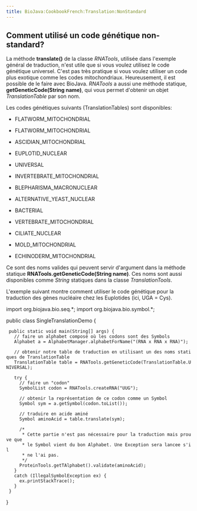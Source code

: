 ```yaml
---
title: BioJava:CookbookFrench:Translation:NonStandard
---
```


Comment utilisé un code génétique non-standard?
-----------------------------------------------

La méthode **translate()** de la classe *RNATools*, utilisée dans
l'exemple général de traduction, n'est utile que si vous voulez utilisez
le code génétique universel. C'est pas très pratique si vous voulez
utiliser un code plus exotique comme les codes mitochondriaux.
Heureusement, il est possible de le faire avec BioJava. *RNATools* a
aussi une méthode statique, **getGeneticCode(String name)**, qui vous
permet d'obtenir un objet *TranslationTable* par son nom.

Les codes génétiques suivants (TranslationTables) sont disponibles:

-   FLATWORM\_MITOCHONDRIAL

<!-- -->

-   FLATWORM\_MITOCHONDRIAL

<!-- -->

-   ASCIDIAN\_MITOCHONDRIAL

<!-- -->

-   EUPLOTID\_NUCLEAR

<!-- -->

-   UNIVERSAL

<!-- -->

-   INVERTEBRATE\_MITOCHONDRIAL

<!-- -->

-   BLEPHARISMA\_MACRONUCLEAR

<!-- -->

-   ALTERNATIVE\_YEAST\_NUCLEAR

<!-- -->

-   BACTERIAL

<!-- -->

-   VERTEBRATE\_MITOCHONDRIAL

<!-- -->

-   CILIATE\_NUCLEAR

<!-- -->

-   MOLD\_MITOCHONDRIAL

<!-- -->

-   ECHINODERM\_MITOCHONDRIAL

Ce sont des noms valides qui peuvent servir d'argument dans la méthode
statique **RNATools.getGeneticCode(String name)**. Ces noms sont aussi
disponibles comme *String* statiques dans la classe *TranslationTools*.

L'exemple suivant montre comment utiliser le code génétique pour la
traduction des gènes nucléaire chez les Euplotides (ici, UGA = Cys).

<java> import org.biojava.bio.seq.\*; import org.biojava.bio.symbol.\*;

public class SingleTranslationDemo {

` public static void main(String[] args) {`  
`   // faire un alphabet composé où les codons sont des Symbols`  
`   Alphabet a = AlphabetManager.alphabetForName("(RNA x RNA x RNA)");`

`   // obtenir notre table de traduction en utilisant un des noms statiques de TranslationTable`  
`   TranslationTable table = RNATools.getGeneticCode(TranslationTable.UNIVERSAL);`

`   try {`  
`     // faire un "codon"`  
`     SymbolList codon = RNATools.createRNA("UUG");`

`     // obtenir la représentation de ce codon comme un Symbol`  
`     Symbol sym = a.getSymbol(codon.toList());`

`     // traduire en acide aminé`  
`     Symbol aminoAcid = table.translate(sym);`

`     /*`  
`      * Cette partie n'est pas nécessaire pour la traduction mais prouve que `  
`      * le Symbol vient du bon Alphabet. Une Exception sera lancee s'il `  
`      * ne l'ai pas.`  
`      */`  
`     ProteinTools.getTAlphabet().validate(aminoAcid);`  
`   }`  
`   catch (IllegalSymbolException ex) {`  
`     ex.printStackTrace();`  
`   }`  
` }`

} </java>
